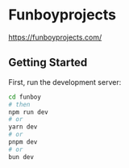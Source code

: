 # Funboyprojects

https://funboyprojects.com/


## Getting Started

First, run the development server:

```bash
cd funboy
# then
npm run dev
# or
yarn dev
# or
pnpm dev
# or
bun dev
```
